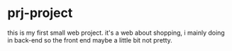 # prj-project
this is my first small web project. it's a web about shopping, i mainly doing in back-end so the front end maybe a little bit not pretty.
